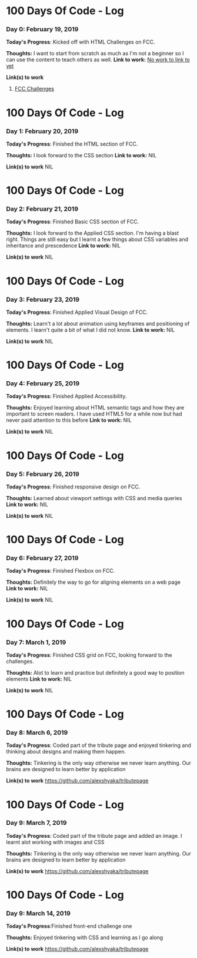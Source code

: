 # 100 Days Of Code - Log

### Day 0: February 19, 2019 


**Today's Progress**: Kicked off with HTML Challenges on FCC.

**Thoughts:** I want to start from scratch as much as I'm not a beginner so I can use the content to teach others as well.
**Link to work:** [No work to link to yet](https://learn.freecodecamp.org/responsive-web-design/basic-html-and-html5/introduction-to-html5-elements)

**Link(s) to work**
1. [FCC Challenges](https://learn.freecodecamp.org/responsive-web-design/basic-html-and-html5/introduction-to-html5-elements)

# 100 Days Of Code - Log

### Day 1: February 20, 2019 


**Today's Progress**: Finished the HTML section of FCC.

**Thoughts:** I look forward to the CSS section
**Link to work:** NIL

**Link(s) to work**
NIL

# 100 Days Of Code - Log

### Day 2: February 21, 2019 


**Today's Progress**: Finished Basic CSS section of FCC.

**Thoughts:** I look forward to the Applied CSS section. I'm having a blast right. Things are still easy but I learnt a few things about CSS variables and inheritance and prescedence
**Link to work:** NIL

**Link(s) to work**
NIL

# 100 Days Of Code - Log

### Day 3: February 23, 2019 


**Today's Progress**: Finished Applied Visual Design of FCC.

**Thoughts:** Learn't a lot about animation using keyframes and positioning of elements. I learn't quite a bit of what I did not know.
**Link to work:** NIL

**Link(s) to work**
NIL

# 100 Days Of Code - Log

### Day 4: February 25, 2019 


**Today's Progress**: Finished Applied Accessibility.

**Thoughts:** Enjoyed learning about HTML semantic tags and how they are important to screen readers. I have used HTML5 for a while now but had never paid attention to this before
**Link to work:** NIL

**Link(s) to work**
NIL
# 100 Days Of Code - Log

### Day 5: February 26, 2019 


**Today's Progress**: Finished responsive design on FCC.

**Thoughts:** Learned about viewport settings with CSS and media queries
**Link to work:** NIL

**Link(s) to work**
NIL
# 100 Days Of Code - Log

### Day 6: February 27, 2019 


**Today's Progress**: Finished Flexbox on FCC.

**Thoughts:** Definitely the way to go for aligning elements on a web page
**Link to work:** NIL

**Link(s) to work**
NIL
# 100 Days Of Code - Log

### Day 7: March 1, 2019 


**Today's Progress**: Finished CSS grid on FCC, looking forward to the challenges.

**Thoughts:** Alot to learn and practice but definitely a good way to position elements
**Link to work:** NIL

**Link(s) to work**
NIL

# 100 Days Of Code - Log

### Day 8: March 6, 2019 


**Today's Progress**: Coded part of the tribute page and enjoyed tinkering and thinking about designs and making them happen.

**Thoughts:** Tinkering is the only way otherwise we never learn anything. Our brains are designed to learn better by application

**Link(s) to work** https://github.com/alexshyaka/tributepage

# 100 Days Of Code - Log

### Day 9: March 7, 2019 


**Today's Progress**: Coded part of the tribute page and added an image. I learnt alot working with images and CSS

**Thoughts:** Tinkering is the only way otherwise we never learn anything. Our brains are designed to learn better by application

**Link(s) to work** https://github.com/alexshyaka/tributepage
# 100 Days Of Code - Log

### Day 9: March 14, 2019 


**Today's Progress**:Finished front-end challenge one

**Thoughts:** Enjoyed tinkering with CSS and learning as I go along

**Link(s) to work** https://github.com/alexshyaka/tributepage

